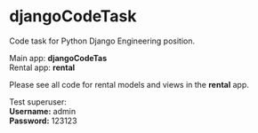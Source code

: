 # djangoCodeTask
Code task for Python Django Engineering position. </br>

Main app: **djangoCodeTas**</br>
Rental app: **rental**</br>

Please see all code for rental models and views in the **rental** app.</br>

Test superuser: </br>
<b>Username:</b> admin </br>
<b>Password:</b> 123123
